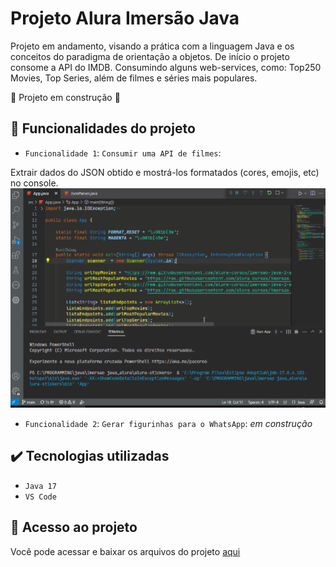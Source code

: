 # Projeto Alura Imersão Java

Projeto em andamento, visando a prática com a linguagem Java e os conceitos do paradigma de orientação a objetos.
De início o projeto consome a API do IMDB. Consumindo alguns web-services, como: Top250 Movies, Top Series, além de filmes e séries mais populares. 

:construction: Projeto em construção :construction:

## :hammer: Funcionalidades do projeto

- `Funcionalidade 1`: `Consumir uma API de filmes`:

Extrair dados do JSON obtido e mostrá-los formatados (cores, emojis, etc) no console.
![Funcionalidade 1](docs/images/java-console.gif)
- `Funcionalidade 2`: `Gerar figurinhas para o WhatsApp`: *em construção*

## ✔️ Tecnologias utilizadas
- `Java 17`
- `VS Code`

## 📁 Acesso ao projeto

Você pode acessar e baixar os arquivos do projeto [aqui](https://github.com/paiva01/alura-stickers/tree/main/src)
